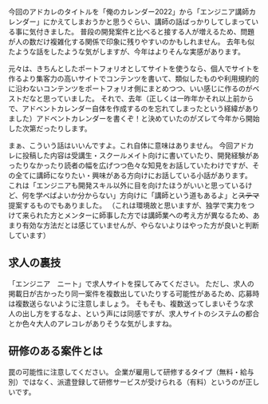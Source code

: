 今回のアドカレのタイトルを「俺のカレンダー2022」から「エンジニア講師カレンダー」にかえてしまおうかと思うぐらい、講師の話ばっかりしてしまっている事に気付きました。
普段の開発案件と比べると接する人が増えるため、問題が人の数だけ複雑化する関係で印象に残りやすいのかもしれません。
去年も似たような話をしたような気がしますが、今年はよりそんな実感があります。

元々は、きちんとしたポートフォリオとしてサイトを使うなら、個人でサイトを作るより集客力の高いサイトでコンテンツを書いて、類似したものや利用規約的に沿わないコンテンツをポートフォリオ側にまとめつつ、いい感じに作るのがベストだなと思っていました。
それで、去年（正しくは一昨年かそれ以上前からで、アドベントカレンダー自体を作成するのを忘れてしまったという経緯がありました）アドベントカレンダーを書くぞ！と決めていたのがズレて今年から開始した次第だったりします。

まぁ、こういう話はいいんですよ。これ自体に意味はありません。
今回アドカレに投稿した内容は受講生・スクールメイト向けに書いていたり、開発経験があったりなかったり読者の幅を広げつつ色々な知見をお話していたわけですが、その全てに講師になりたい・興味がある方向けにお話している小話があります。
これは「エンジニアも開発スキル以外に目を向けたほうがいいと思っているけど、何を学べばよいか分からない」方向けに「講師という道もあるよ」と~~ステマ~~提案するものでもありました。
（これは環境故と思いますが、独学で実力をつけて来られた方とメンターに師事した方では講師業への考え方が異なるため、あまり有効な方法だとは感じていませんが、やらないよりはやった方が良いと判断しています）

## 求人の裏技
「エンジニア　ニート」で求人サイトを探してみてください。
ただし、求人の掲載日が古かったり同一案件を複数出していたりする可能性があるため、応募時は複数送らないように注意しましょう。
そもそも、複数送ってしまいそうな求人の出し方をするなよ、という声には同感ですが、求人サイトのシステムの都合とか色々大人のアレコレがありそうな気がしますね。

## 研修のある案件とは
罠の可能性に注意してください。
企業が雇用して研修するタイプ（無料・給与別）ではなく、派遣登録して研修サービスが受けられる（有料）というのが正しいです。

